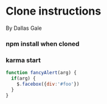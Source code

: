 # Clone instructions
By Dallas Gale

### npm install when cloned

### karma start

```javascript
function fancyAlert(arg) {
  if(arg) {
    $.facebox({div:'#foo'})
  }
}
```
